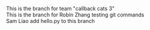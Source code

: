 This is the branch for team "callback cats 3"  
This is the branch for Robin Zhang testing git commands  
Sam Liao add hello.py to this branch
